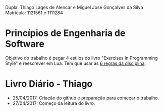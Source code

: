 Dupla: Thiago Lages de Alencar e Miguel José Gonçalves da Silva    
Matricula: 1121561 e 1111284

# Princípios de Engenharia de Software #
Objetivo do trabalho é pegar 4 estilos do livro "Exercises in Programming Style" e reescrever em Lua. Tem que usar as [6 regras da disciplina](https://pes2006.wordpress.com/2006/03/15/disciplina/).

# Livro Diário - Thiago #
* 25/04/2017: Criação do github e preparação para começar o trabalho.
* 27/04/2017: Começo da leitura do livro.
